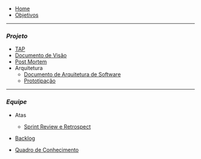 - [Home](README.md)
- [Objetivos](pages/objetivo.md)

----------------------------------------------------
### _**Projeto**_

- [TAP](pages/TAP.md)
- [Documento de Visão](pages/DocumentoDeVisão.md)
- [Post Mortem](pages/postmortem.md)
- Arquitetura
    - [Documento de Arquitetura de Software](pages/DocumentoDeArquiteturaDeSoftware.md)
    - [Prototipação](pages/Prototipação.md)
----------------------------------------------------
### _**Equipe**_

- Atas
    - [Sprint Review e Retrospect](pages/atasSprintReviewERetro.md)

- [Backlog](pages/backlog.md)

- [Quadro de Conhecimento](https://docs.google.com/spreadsheets/d/1eeSjNd9G90ZPLCYiCNmlVcYRW4Fsy09LDEK4t4K-gMQ/edit#gid=1642377366)

   
